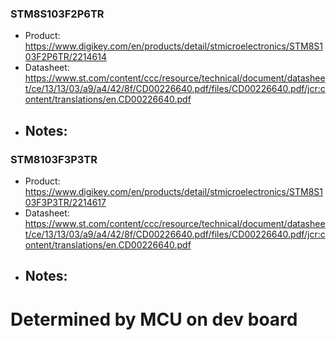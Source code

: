 ### STM8S103F2P6TR
- Product: https://www.digikey.com/en/products/detail/stmicroelectronics/STM8S103F2P6TR/2214614
- Datasheet: https://www.st.com/content/ccc/resource/technical/document/datasheet/ce/13/13/03/a9/a4/42/8f/CD00226640.pdf/files/CD00226640.pdf/jcr:content/translations/en.CD00226640.pdf
- Notes:
	- 

### STM8103F3P3TR
- Product: https://www.digikey.com/en/products/detail/stmicroelectronics/STM8S103F3P3TR/2214617
- Datasheet: https://www.st.com/content/ccc/resource/technical/document/datasheet/ce/13/13/03/a9/a4/42/8f/CD00226640.pdf/files/CD00226640.pdf/jcr:content/translations/en.CD00226640.pdf
- Notes:
	- 

# Determined by MCU on dev board
